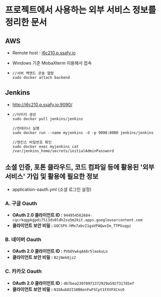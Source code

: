# 프로젝트에서 사용하는 외부 서비스 정보를 정리한 문서



## AWS

- Remote host : [i6c210.p.ssafy.io](http://i6c210.p.ssafy.io)

- Windows 기준 MobaXterm 이용해서 접속

- ```
  //서버 백엔드 콘솔 열람
  sudo docker attach backend
  ```



## Jenkins

- http://i6c210.p.ssafy.io:9090/

- ```
  //이미지 생성
  sudo docker pull jenkins/jenkins
  
  //컨테이너 실행
  sudo docker run --name myjenkins -d -p 9090:8080 jenkins/jenkins
  
  //젠킨스 비밀번호 확인
  sudo docker exec myjenkins cat /var/jenkins_home/secrets/initialAdminPassword
  ```



## 소셜 인증, 포톤 클라우드, 코드 컴파일 등에 활용된 '외부 서비스' 가입 및 활용에 필요한 정보

- application-oauth.yml (소셜 로그인 설정) 

### A. 구글 Oauth

- **OAuth 2.0 클라이언트 ID :** `944954562684-cqcrkqgpkgpdi75i3dv0ldh2su5m2kit.apps.googleusercontent.com`
- **클라이언트 보안 비밀 :** `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`

### B. 네이버 Oauth

- **OAuth 2.0 클라이언트 ID :** `PVbOVwkqA48r5lmokxLn`
- **클라이언트 보안 비밀 :** `B2jNek8jz2`

### C. 카카오 Oauth

- **OAuth 2.0 클라이언트 ID :** `d67bea23970971372929a592f317d5ef`
- **클라이언트 보안 비밀 :** `N1OAubO2IS0B6enFwFSCpt1FXVFXCnsO`